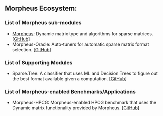 ## Morpheus Ecosystem:

### List of Morpheus sub-modules
- [Morpheus](https://morpheus-org.github.io/morpheus): Dynamic matrix type and algorithms for sparse matrices. [[GitHub](https://github.com/morpheus-org/morpheus)]
- Morpheus-Oracle: Auto-tuners for automatic sparse matrix format selection. [[GitHub](https://github.com/morpheus-org/morpheus-oracle)]

### List of Supporting Modules
- Sparse.Tree: A classifier that uses ML and Decision Trees to figure out the best format available given a computation. [[GitHub](https://github.com/morpheus-org/sparse.tree)]

### List of Morpheus-enabled Benchmarks/Applications
- Morpheus-HPCG: Morpheus-enabled HPCG benchmark that uses the Dynamic matrix functionality provided by Morpheus. [[GitHub](https://github.com/morpheus-org/morpheus-hpcg.git)]
